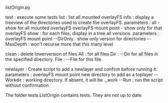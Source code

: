 listOrigin.py

test : execute some tests
list : list all mounted overlayFS 
info : display a treeview of the directories used to create the overlayFS. 
      parameters : all - show for all mounted overlayFS
                   overlayFS mount point - show only for that overlayFS
show : for each files, display in a tree all versions. 
      parameters : overlayFS mount point
                    --DirOnly : show only version for directories
                    --MaxDepth : won't recurse more that this many level

clean : delete lowerversion of files 
      All <overlayFS mountpoint> : for all files
      Dir <overlayFS mountpoint> : --Dir <dirname> for all files in the specified directory. 
      File <overlayFS mountpoint> : --File <filename>  for this file. 

newlayer : Create script to add a newlayer and confirm before running it. 
  parameters : overlayFS mount point
               new directory to add as a toplayer
               --Workdir : working directory. If absent, it will be .<newDirectory>_work
               --Run : run the script without confirmation. 

The folder tests.ListOrigin contains tests. They are not up to date. 


